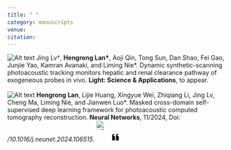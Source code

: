 ```yaml
---
title: " "
category: manuscripts
venue:
citation:
---
```


<img src="../images/journal.png" alt="Alt text" width="20" height="20"> Jing Lv†, **Hengrong Lan†**, Aoji Qin, Tong Sun, Dan Shao, Fei Gao, Junjie Yao, Kamran Avanaki, and Liming Nie*. Dynamic synthetic-scanning photoacoustic tracking monitors hepatic and renal clearance pathway of exogeneous probes in vivo. **Light: Science & Applications**, to appear.
<br>
<br>
<img src="../images/journal.png" alt="Alt text" width="20" height="20"> **Hengrong Lan**, Lijie Huang, Xingyue Wei, Zhiqiang Li, Jing Lv, Cheng Ma, Liming Nie, and Jianwen Luo*. Masked cross-domain self-supervised deep learning framework for photoacoustic computed tomography reconstruction. **Neural Networks**, 11/2024, Doi: _/10.1016/j.neunet.2024.106515_.
<a href="https://www.sciencedirect.com/science/article/pii/S0893608024004398" target="_blank">
  <img src="../images/PDF.png" alt="URL" width="20" height="20" style="display: inline-block; margin-right: 10px;"></a>
<a href="https://scholar.googleusercontent.com/scholar.bib?q=info:tci62ky4c94J:scholar.google.com/&output=citation&scisdr=ClGdMzbfEIvW5r6xDVk:AFWwaeYAAAAAZwu3FVk1nd8HQ0NvvRB5eP0XK_E&scisig=AFWwaeYAAAAAZwu3FU1HlB1y37xPtOC8E8-PBc4&scisf=4&ct=citation&cd=-1&hl=zh-CN" target="_blank">
<img src="../images/cite.png" alt="Cite" width="20" height="20" style="display: inline-block; margin-right: 10px;"></a>


